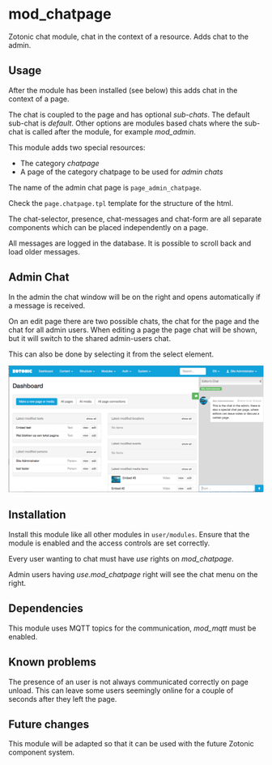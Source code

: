 # mod_chatpage

Zotonic chat module, chat in the context of a resource. Adds chat to the admin.

Usage
-----

After the module has been installed (see below) this adds chat in the context of a page.

The chat is coupled to the page and has optional *sub-chats*.
The default sub-chat is *default*. Other options are modules based chats where
the sub-chat is called after the module, for example *mod_admin*.

This module adds two special resources:

 * The category *chatpage*
 * A page of the category chatpage to be used for *admin chats*

The name of the admin chat page is `page_admin_chatpage`.

Check the `page.chatpage.tpl` template for the structure of the html.

The chat-selector, presence, chat-messages and chat-form are all separate components which can be
placed independently on a page.

All messages are logged in the database. It is possible to scroll back and load older messages.

Admin Chat
----------

In the admin the chat window will be on the right and opens automatically if a message is received.

On an edit page there are two possible chats, the chat for the page and the chat for all admin users.
When editing a page the page chat will be shown, but it will switch to the shared admin-users chat.

This can also be done by selecting it from the select element.

![Admin Chat Example](https://github.com/mworrell/mod_chatpage/raw/master/doc/admin-chat.png)


Installation
------------

Install this module like all other modules in `user/modules`.
Ensure that the module is enabled and the access controls are set correctly.

Every user wanting to chat must have *use* rights on *mod_chatpage*.

Admin users having *use.mod_chatpage* right will see the chat menu on the right.


Dependencies
------------

This module uses MQTT topics for the communication, *mod_mqtt* must be enabled.


Known problems
--------------

The presence of an user is not always communicated correctly on page unload.
This can leave some users seemingly online for a couple of seconds after they left the page.


Future changes
--------------

This module will be adapted so that it can be used with the future Zotonic component system.

